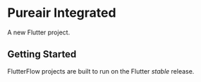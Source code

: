 # Pureair Integrated

A new Flutter project.

## Getting Started

FlutterFlow projects are built to run on the Flutter _stable_ release.
